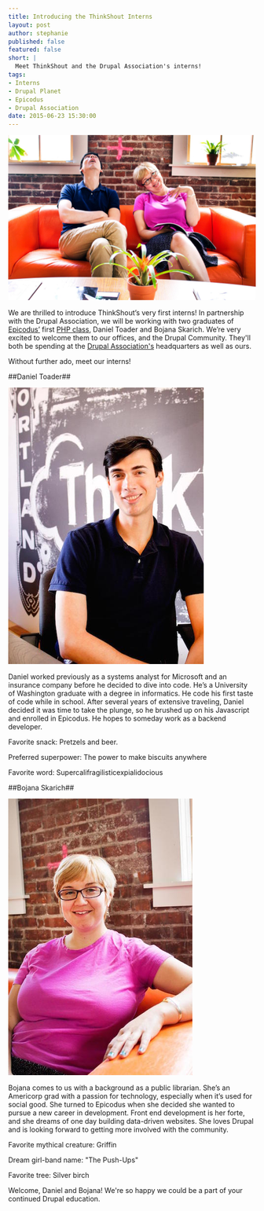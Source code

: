 ```yaml
---
title: Introducing the ThinkShout Interns
layout: post
author: stephanie
published: false
featured: false
short: |
  Meet ThinkShout and the Drupal Association's interns!
tags:
- Interns
- Drupal Planet
- Epicodus
- Drupal Association
date: 2015-06-23 15:30:00
---
```


![interns.jpg](/assets/images/blog/interns_0.jpg)

We are thrilled to introduce ThinkShout’s very first interns! In partnership with the Drupal Association, we will be working with two graduates of [Epicodus’](http://www.epicodus.com/) first [PHP class](http://www.epicodus.com/php/), Daniel Toader and Bojana Skarich. We’re very excited to welcome them to our offices, and the Drupal Community. They'll both be spending at the [Drupal Association's](https://assoc.drupal.org/) headquarters as well as ours.

Without further ado, meet our interns!

##Daniel Toader##

![daniel.jpg](/assets/images/blog/interns_1.jpg)

Daniel worked previously as a systems analyst for Microsoft and an insurance company before he decided to dive into code. He’s a University of Washington graduate with a degree in informatics. He code his first taste of code while in school. After several years of extensive traveling, Daniel decided it was time to take the plunge, so he brushed up on his Javascript and enrolled in Epicodus. He hopes to someday work as a backend developer.

Favorite snack: Pretzels and beer.

Preferred superpower: The power to make biscuits anywhere

Favorite word: Supercalifragilisticexpialidocious

##Bojana Skarich##

![bojana.jpg](/assets/images/blog/interns_2.jpg)

Bojana comes to us with a background as a public librarian. She’s an Americorp grad with a passion for technology, especially when it’s used for social good. She turned to Epicodus when she decided she wanted to pursue a new career in development. Front end development is her forte, and she dreams of one day building data-driven websites. She loves Drupal and is looking forward to getting more involved with the community.

Favorite mythical creature: Griffin

Dream girl-band name: "The Push-Ups"

Favorite tree: Silver birch

Welcome, Daniel and Bojana! We're so happy we could be a part of your continued Drupal education.
